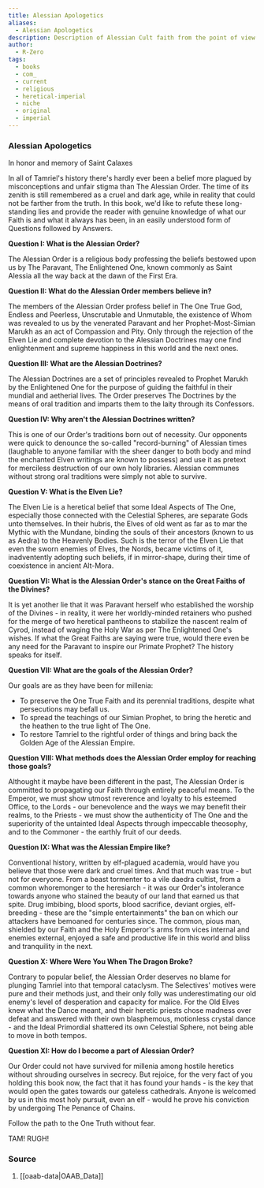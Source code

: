 ```yaml
---
title: Alessian Apologetics
aliases:
  - Alessian Apologetics
description: Description of Alessian Cult faith from the point of view of a contemporary cultist. Strongly contradicts with the mainstream views on them.
author:
  - R-Zero
tags:
  - books
  - com_
  - current
  - religious
  - heretical-imperial
  - niche
  - original
  - imperial
---
```

### Alessian Apologetics
In honor and memory
of Saint Calaxes

In all of Tamriel's history there's hardly ever been a belief more plagued by misconceptions and unfair stigma than The Alessian Order. The time of its zenith is still remembered as a cruel and dark age, while in reality that could not be farther from the truth. In this book, we'd like to refute these long-standing lies and provide the reader with genuine knowledge of what our Faith is and what it always has been, in an easily understood form of Questions followed by Answers.

**Question I: What is the Alessian Order?**

The Alessian Order is a religious body professing the beliefs bestowed upon us by The Paravant, The Enlightened One, known commonly as Saint Alessia all the way back at the dawn of the First Era.

**Question II: What do the Alessian Order members believe in?**

The members of the Alessian Order profess belief in The One True God, Endless and Peerless, Unscrutable and Unmutable, the existence of Whom was revealed to us by the venerated Paravant and her Prophet-Most-Simian Marukh as an act of Compassion and Pity. Only through the rejection of the Elven Lie and complete devotion to the Alessian Doctrines may one find enlightenment and supreme happiness in this world and the next ones.

**Question III: What are the Alessian Doctrines?**

The Alessian Doctrines are a set of principles revealed to Prophet Marukh by the Enlightened One for the purpose of guiding the faithful in their mundial and aetherial lives. The Order preserves The Doctrines by the means of oral tradition and imparts them to the laity through its Confessors.

**Question IV: Why aren't the Alessian Doctrines written?**

This is one of our Order's traditions born out of necessity. Our opponents were quick to denounce the so-called "record-burning" of Alessian times (laughable to anyone familiar with the sheer danger to both body and mind the enchanted Elven writings are known to possess) and use it as pretext for merciless destruction of our own holy libraries. Alessian communes without strong oral traditions were simply not able to survive.

**Question V: What is the Elven Lie?**

The Elven Lie is a heretical belief that some Ideal Aspects of The One, especially those connected with the Celestial Spheres, are separate Gods unto themselves. In their hubris, the Elves of old went as far as to mar the Mythic with the Mundane, binding the souls of their ancestors (known to us as Aedra) to the Heavenly Bodies. Such is the terror of the Elven Lie that even the sworn enemies of Elves, the Nords, became victims of it, inadventently adopting such beliefs, if in mirror-shape, during their time of coexistence in ancient Alt-Mora.

**Question VI: What is the Alessian Order's stance on the Great Faiths of the Divines?**

It is yet another lie that it was Paravant herself who established the worship of the Divines - in reality, it were her worldly-minded retainers who pushed for the merge of two heretical pantheons to stabilize the nascent realm of Cyrod, instead of waging the Holy War as per The Enlightened One's wishes. If what the Great Faiths are saying were true, would there even be any need for the Paravant to inspire our Primate Prophet? The history speaks for itself.

**Question VII: What are the goals of the Alessian Order?**

Our goals are as they have been for millenia:
- To preserve the One True Faith and its perennial traditions, despite what persecutions may befall us.
- To spread the teachings of our Simian Prophet, to bring the heretic and the heathen to the true light of The One.
- To restore Tamriel to the rightful order of things and bring back the Golden Age of the Alessian Empire.

**Question VIII: What methods does the Alessian Order employ for reaching those goals?**

Althought it maybe have been different in the past, The Alessian Order is committed to propagating our Faith through entirely peaceful means. To the Emperor, we must show utmost reverence and loyalty to his esteemed Office, to the Lords - our benevolence and the ways we may benefit their realms, to the Priests - we must show the authenticity of The One and the superiority of the untainted Ideal Aspects through impeccable theosophy, and to the Commoner - the earthly fruit of our deeds.

**Question IX: What was the Alessian Empire like?**

Conventional history, written by elf-plagued academia, would have you believe that those were dark and cruel times. And that much was true - but not for everyone. From a beast tormenter to a vile daedra cultist, from a common whoremonger to the heresiarch - it was our Order's intolerance towards anyone who stained the beauty of our land that earned us that spite. Drug imbibing, blood sports, blood sacrifice, deviant orgies, elf-breeding - these are the "simple entertainments" the ban on which our attackers have bemoaned for centuries since. The common, pious man, shielded by our Faith and the Holy Emperor's arms from vices internal and enemies external, enjoyed a safe and productive life in this world and bliss and tranquility in the next.

**Question X: Where Were You When The Dragon Broke?**

Contrary to popular belief, the Alessian Order deserves no blame for plunging Tamriel into that temporal cataclysm. The Selectives' motives were pure and their methods just, and their only folly was underestimating our old enemy's level of desperation and capacity for malice. For the Old Elves knew what the Dance meant, and their heretic priests chose madness over defeat and answered with their own blasphemous, motionless crystal dance - and the Ideal Primordial shattered its own Celestial Sphere, not being able to move in both tempos.

**Question XI: How do I become a part of Alessian Order?**

Our Order could not have survived for millenia among hostile heretics without shrouding ourselves in secrecy. But rejoice, for the very fact of you holding this book now, the fact that it has found your hands - is the key that would open the gates towards our gateless cathedrals.
Anyone is welcomed by us in this most holy pursuit, even an elf - would he prove his conviction by undergoing The Penance of Chains.

Follow the path to the One Truth without fear.

TAM! RUGH!
### Source
1. [[oaab-data|OAAB_Data]]